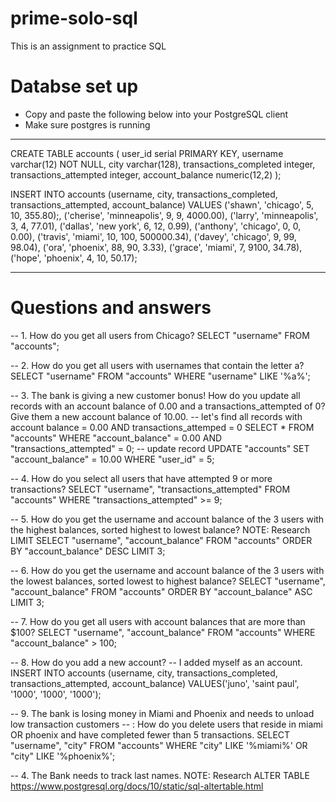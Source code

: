 # prime-solo-sql
This is an assignment to practice SQL 

# Databse set up 

- Copy and paste the following below into your PostgreSQL client 
- Make sure postgres is running
<hr/>

CREATE TABLE accounts (
    user_id serial PRIMARY KEY,
    username varchar(12) NOT NULL,
    city varchar(128),
    transactions_completed integer,
    transactions_attempted integer,
    account_balance numeric(12,2)
);

INSERT INTO accounts (username, city, transactions_completed, transactions_attempted, account_balance) VALUES ('shawn', 'chicago', 5, 10, 355.80);,
('cherise', 'minneapolis', 9, 9, 4000.00),
('larry', 'minneapolis', 3, 4, 77.01),
('dallas', 'new york', 6, 12, 0.99),
('anthony', 'chicago', 0, 0, 0.00),
('travis', 'miami', 10, 100, 500000.34),
('davey', 'chicago', 9, 99, 98.04),
('ora', 'phoenix', 88, 90, 3.33),
('grace', 'miami', 7, 9100, 34.78),
('hope', 'phoenix', 4, 10, 50.17);

<hr/>

# Questions and answers

-- 1. How do you get all users from Chicago?
	SELECT "username" FROM "accounts"; 
	
-- 2. How do you get all users with usernames that contain the letter a?
	SELECT "username" FROM "accounts" WHERE "username" LIKE '%a%'; 

-- 3. The bank is giving a new customer bonus! How do you update all records with an account balance of 0.00 and a transactions_attempted of 0? Give them a new account balance of 10.00.
	-- let's find all records with account balance = 0.00 AND transactions_attemped = 0
	SELECT * FROM "accounts" WHERE "account_balance" = 0.00 AND "transactions_attempted" = 0;
	-- update record 
	UPDATE "accounts" SET "account_balance" = 10.00 WHERE "user_id" = 5;
	
-- 4. How do you select all users that have attempted 9 or more transactions?
	SELECT "username", "transactions_attempted" FROM "accounts" WHERE "transactions_attempted" >= 9;
	
-- 5. How do you get the username and account balance of the 3 users with the highest balances, sorted highest to lowest balance? NOTE: Research LIMIT
	SELECT "username", "account_balance" FROM "accounts" ORDER BY "account_balance" DESC LIMIT 3;

-- 6. How do you get the username and account balance of the 3 users with the lowest balances, sorted lowest to highest balance?
	SELECT "username", "account_balance" FROM "accounts" ORDER BY "account_balance" ASC LIMIT 3; 
	
-- 7. How do you get all users with account balances that are more than $100?
	SELECT "username", "account_balance" FROM "accounts" WHERE "account_balance" > 100;
	
-- 8. How do you add a new account?
	-- I added myself as an account. 
	INSERT INTO accounts (username, city, transactions_completed, transactions_attempted, account_balance) VALUES('juno', 'saint paul', '1000', '1000', '1000');

-- 9. The bank is losing money in Miami and Phoenix and needs to unload low transaction customers
-- : How do you delete users that reside in miami OR phoenix and have completed fewer than 5 transactions.
	SELECT "username", "city" FROM "accounts" WHERE "city" LIKE '%miami%' OR "city" LIKE '%phoenix%';

-- 4. The Bank needs to track last names. NOTE: Research ALTER TABLE https://www.postgresql.org/docs/10/static/sql-altertable.html
